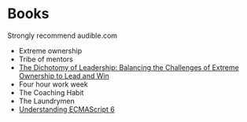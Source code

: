 # Books

Strongly recommend audible.com

- Extreme ownership
- Tribe of mentors
- [The Dichotomy of Leadership: Balancing the Challenges of Extreme Ownership to Lead and Win](https://www.amazon.com/dp/B079Y51FC3/ref=cm_sw_em_r_mt_dp_U_dnG2Cb7Q587X5)
- Four hour work week
- The Coaching Habit
- The Laundrymen
- [Understanding ECMAScript 6](https://leanpub.com/understandinges6/read)